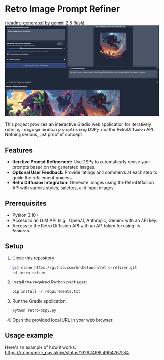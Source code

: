 

# Retro Image Prompt Refiner
(readme generated by gemini 2.5 flash)
![Example Progress](main.png)

This project provides an interactive Gradio web application for iteratively refining image generation prompts using DSPy and the RetroDiffusion API.
Nothing serious, just proof of concept.

## Features

-   **Iterative Prompt Refinement:** Use DSPy to automatically revise your prompts based on the generated images.
-   **Optional User Feedback:** Provide ratings and comments at each step to guide the refinement process.
-   **Retro Diffusion Integration:** Generate images using the RetroDiffusion API with various styles, palettes, and input images.

## Prerequisites

-   Python 3.10+
-   Access to an LLM API (e.g., OpenAI, Anthropic, Gemini) with an API key.
-   Access to the Retro Diffusion API with an API token for using its features.

## Setup

1.  Clone this repository:

    ```bash
    git clone https://github.com/Archelunch/retro-refiner.git
    cd retro-refine
    ```

2.  Install the required Python packages:

    ```bash
    pip install -r requirements.txt
    ```

3.  Run the Gradio application:

    ```bash
    python retro-dspy.py
    ```

4.  Open the provided local URL in your web browser.

## Usage example
Here's an example of how it works: https://x.com/mike_pavlukhin/status/1929249804904767984